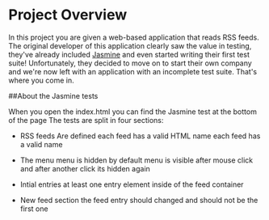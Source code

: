 # Project Overview

In this project you are given a web-based application that reads RSS feeds. The original developer of this application clearly saw the value in testing, they've already included [Jasmine](http://jasmine.github.io/) and even started writing their first test suite! Unfortunately, they decided to move on to start their own company and we're now left with an application with an incomplete test suite. That's where you come in.


##About the Jasmine tests

When you open the index.html you can find the Jasmine test at the bottom of the page
The tests are split in four sections:

* RSS feeds
 Are defined
 each feed has a valid HTML name
 each feed has a valid name

* The menu
  menu is hidden by default
  menu is visible after mouse click and after another click its hidden again

* Intial entries
  at least one entry element inside of the feed container

* New feed section
  the feed entry should changed and should not be the first one
